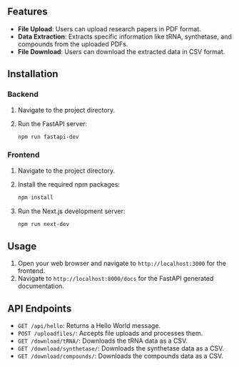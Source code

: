 ## Features

-   **File Upload**: Users can upload research papers in PDF format.
-   **Data Extraction**: Extracts specific information like tRNA, synthetase, and compounds from the uploaded PDFs.
-   **File Download**: Users can download the extracted data in CSV format.

## Installation

### Backend

1. Navigate to the project directory.

2. Run the FastAPI server:
    ```bash
    npm run fastapi-dev
    ```

### Frontend

1. Navigate to the project directory.
2. Install the required npm packages:

    ```bash
    npm install
    ```

3. Run the Next.js development server:

    ```bash
    npm run next-dev
    ```

## Usage

1. Open your web browser and navigate to `http://localhost:3000` for the frontend.
2. Navigate to `http://localhost:8000/docs` for the FastAPI generated documentation.

## API Endpoints

-   `GET /api/hello`: Returns a Hello World message.
-   `POST /uploadfiles/`: Accepts file uploads and processes them.
-   `GET /download/tRNA/`: Downloads the tRNA data as a CSV.
-   `GET /download/synthetase/`: Downloads the synthetase data as a CSV.
-   `GET /download/compounds/`: Downloads the compounds data as a CSV.
